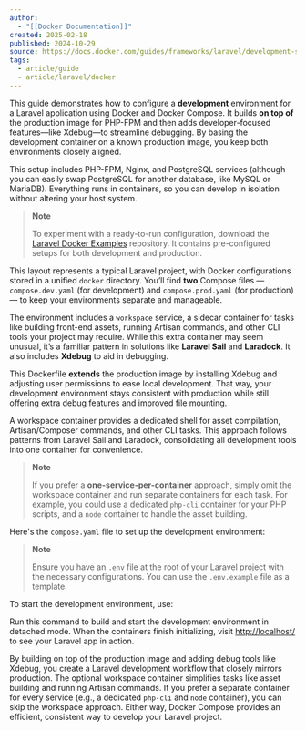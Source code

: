 ```yaml
---
author:
  - "[[Docker Documentation]]"
created: 2025-02-18
published: 2024-10-29
source: https://docs.docker.com/guides/frameworks/laravel/development-setup/
tags:
  - article/guide
  - article/laravel/docker
---
```

This guide demonstrates how to configure a **development** environment for a Laravel application using Docker and Docker Compose. It builds **on top of** the production image for PHP-FPM and then adds developer-focused features—like Xdebug—to streamline debugging. By basing the development container on a known production image, you keep both environments closely aligned.

This setup includes PHP-FPM, Nginx, and PostgreSQL services (although you can easily swap PostgreSQL for another database, like MySQL or MariaDB). Everything runs in containers, so you can develop in isolation without altering your host system.

> **Note**
> 
> To experiment with a ready-to-run configuration, download the [Laravel Docker Examples](https://github.com/dockersamples/laravel-docker-examples) repository. It contains pre-configured setups for both development and production.

This layout represents a typical Laravel project, with Docker configurations stored in a unified `docker` directory. You’ll find **two** Compose files — `compose.dev.yaml` (for development) and `compose.prod.yaml` (for production) — to keep your environments separate and manageable.

The environment includes a `workspace` service, a sidecar container for tasks like building front-end assets, running Artisan commands, and other CLI tools your project may require. While this extra container may seem unusual, it’s a familiar pattern in solutions like **Laravel Sail** and **Laradock**. It also includes **Xdebug** to aid in debugging.

This Dockerfile **extends** the production image by installing Xdebug and adjusting user permissions to ease local development. That way, your development environment stays consistent with production while still offering extra debug features and improved file mounting.

A workspace container provides a dedicated shell for asset compilation, Artisan/Composer commands, and other CLI tasks. This approach follows patterns from Laravel Sail and Laradock, consolidating all development tools into one container for convenience.

> **Note**
> 
> If you prefer a **one-service-per-container** approach, simply omit the workspace container and run separate containers for each task. For example, you could use a dedicated `php-cli` container for your PHP scripts, and a `node` container to handle the asset building.

Here's the `compose.yaml` file to set up the development environment:

> **Note**
> 
> Ensure you have an `.env` file at the root of your Laravel project with the necessary configurations. You can use the `.env.example` file as a template.

To start the development environment, use:

Run this command to build and start the development environment in detached mode. When the containers finish initializing, visit [http://localhost/](http://localhost/) to see your Laravel app in action.

By building on top of the production image and adding debug tools like Xdebug, you create a Laravel development workflow that closely mirrors production. The optional workspace container simplifies tasks like asset building and running Artisan commands. If you prefer a separate container for every service (e.g., a dedicated `php-cli` and `node` container), you can skip the workspace approach. Either way, Docker Compose provides an efficient, consistent way to develop your Laravel project.